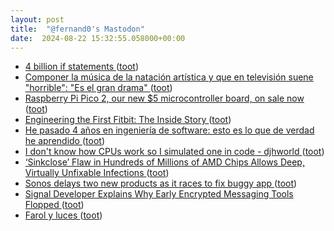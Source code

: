 ```yaml
---
layout: post
title:  "@fernand0's Mastodon"
date:  2024-08-22 15:32:55.058000+00:00
---
```

*  [4 billion if statements ](https://andreasjhkarlsson.github.io/jekyll/update/2023/12/27/4-billion-if-statements.htm) ([toot](https://mastodon.social/@fernand0/113006397034079342))
*  [Componer la música de la natación artística y que en televisión suene "horrible": "Es el gran drama" ](https://www.eldiario.es/cultura/musica/componer-musica-natacion-artistica-television-suene-horrible-gran-drama_1_11578180.htm) ([toot](https://mastodon.social/@fernand0/113006138404466654))
*  [Raspberry Pi Pico 2, our new $5 microcontroller board, on sale now   ](https://www.raspberrypi.com/news/raspberry-pi-pico-2-our-new-5-microcontroller-board-on-sale-now/) ([toot](https://mastodon.social/@fernand0/113005980966434588))
*  [Engineering the First Fitbit: The Inside Story ](https://spectrum.ieee.org/fitbi) ([toot](https://mastodon.social/@fernand0/113005585607592257))
*  [He pasado 4 años en ingeniería de software: esto es lo que de verdad he aprendido ](https://www.genbeta.com/desarrollo/he-pasado-4-anos-ingenieria-software-esto-que-verdad-he-aprendid) ([toot](https://mastodon.social/@fernand0/113005436935286019))
*  [I don't know how CPUs work so I simulated one in code - djhworld ](https://djharper.dev/post/2019/05/21/i-dont-know-how-cpus-work-so-i-simulated-one-in-code) ([toot](https://mastodon.social/@fernand0/113005196986162204))
*  [‘Sinkclose’ Flaw in Hundreds of Millions of AMD Chips Allows Deep, Virtually Unfixable Infections ](https://www.wired.com/story/amd-chip-sinkclose-flaw) ([toot](https://mastodon.social/@fernand0/113005024482543807))
*  [Sonos delays two new products as it races to fix buggy app ](https://www.theverge.com/2024/8/7/24215589/sonos-q3-2024-earnings-ace-headphone-buggy-ap) ([toot](https://mastodon.social/@fernand0/113004711404453939))
*  [Signal Developer Explains Why Early Encrypted Messaging Tools Flopped  ](https://www.pcmag.com/news/signal-developer-explains-why-early-encrypted-messaging-tools-flopped) ([toot](https://mastodon.social/@fernand0/113004583706722628))
*  [Farol y luces ](https://www.flickr.com/photos/fernand0/53916231720) ([toot](https://mastodon.social/@fernand0/113004541177792800))
